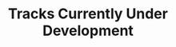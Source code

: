 ---
layout: playlist
title: "Tracks Currently Under Development"
startDate: 2024
endDate: under development
songs: [
    idwk,    
    the-upset,
    worlds-collide,
    loyal-eclipse
]
---